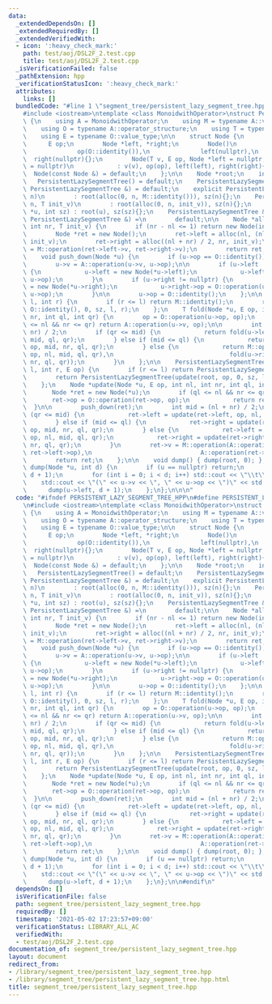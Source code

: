 ```yaml
---
data:
  _extendedDependsOn: []
  _extendedRequiredBy: []
  _extendedVerifiedWith:
  - icon: ':heavy_check_mark:'
    path: test/aoj/DSL2F_2.test.cpp
    title: test/aoj/DSL2F_2.test.cpp
  _isVerificationFailed: false
  _pathExtension: hpp
  _verificationStatusIcon: ':heavy_check_mark:'
  attributes:
    links: []
  bundledCode: "#line 1 \"segment_tree/persistent_lazy_segment_tree.hpp\"\n\n\n\n\
    #include <iostream>\ntemplate <class MonoidwithOperator>\nstruct PersistentLazySegmentTree\
    \ {\n    using A = MonoidwithOperator;\n    using M = typename A::value_structure;\n\
    \    using O = typename A::operator_structure;\n    using T = typename M::value_type;\n\
    \    using E = typename O::value_type;\n\n    struct Node {\n        T v;\n  \
    \      E op;\n        Node *left, *right;\n        Node()\n            : v(M::identity()),\n\
    \              op(O::identity()),\n              left(nullptr),\n            \
    \  right(nullptr){};\n        Node(T v, E op, Node *left = nullptr, Node *right\
    \ = nullptr)\n            : v(v), op(op), left(left), right(right){};\n      \
    \  Node(const Node &) = default;\n    };\n\n    Node *root;\n    int sz;\n\n \
    \   PersistentLazySegmentTree() = default;\n    PersistentLazySegmentTree(const\
    \ PersistentLazySegmentTree &) = default;\n    explicit PersistentLazySegmentTree(int\
    \ n)\n        : root(alloc(0, n, M::identity())), sz(n){};\n    PersistentLazySegmentTree(int\
    \ n, T init_v)\n        : root(alloc(0, n, init_v)), sz(n){};\n    PersistentLazySegmentTree(Node\
    \ *u, int sz) : root(u), sz(sz){};\n    PersistentLazySegmentTree &operator=(const\
    \ PersistentLazySegmentTree &) =\n        default;\n\n    Node *alloc(int nl,\
    \ int nr, T init_v) {\n        if (nr - nl <= 1) return new Node(init_v, O::identity());\n\
    \        Node *ret = new Node();\n        ret->left = alloc(nl, (nl + nr) / 2,\
    \ init_v);\n        ret->right = alloc((nl + nr) / 2, nr, init_v);\n        ret->v\
    \ = M::operation(ret->left->v, ret->right->v);\n        return ret;\n    };\n\n\
    \    void push_down(Node *u) {\n        if (u->op == O::identity()) return;\n\
    \        u->v = A::operation(u->v, u->op);\n\n        if (u->left != nullptr)\
    \ {\n            u->left = new Node(*u->left);\n            u->left->op = O::operation(u->left->op,\
    \ u->op);\n        }\n        if (u->right != nullptr) {\n            u->right\
    \ = new Node(*u->right);\n            u->right->op = O::operation(u->right->op,\
    \ u->op);\n        }\n\n        u->op = O::identity();\n    };\n\n    T fold(int\
    \ l, int r) {\n        if (r <= l) return M::identity();\n        return fold(root,\
    \ O::identity(), 0, sz, l, r);\n    };\n    T fold(Node *u, E op, int nl, int\
    \ nr, int ql, int qr) {\n        op = O::operation(u->op, op);\n        if (ql\
    \ <= nl && nr <= qr) return A::operation(u->v, op);\n\n        int mid = (nl +\
    \ nr) / 2;\n        if (qr <= mid) {\n            return fold(u->left, op, nl,\
    \ mid, ql, qr);\n        } else if (mid <= ql) {\n            return fold(u->right,\
    \ op, mid, nr, ql, qr);\n        } else {\n            return M::operation(fold(u->left,\
    \ op, nl, mid, ql, qr),\n                                fold(u->right, op, mid,\
    \ nr, ql, qr));\n        }\n    };\n\n    PersistentLazySegmentTree update(int\
    \ l, int r, E op) {\n        if (r <= l) return PersistentLazySegmentTree(*this);\n\
    \        return PersistentLazySegmentTree(update(root, op, 0, sz, l, r), sz);\n\
    \    };\n    Node *update(Node *u, E op, int nl, int nr, int ql, int qr) {\n \
    \       Node *ret = new Node(*u);\n        if (ql <= nl && nr <= qr) {\n     \
    \       ret->op = O::operation(ret->op, op);\n            return ret;\n      \
    \  }\n\n        push_down(ret);\n        int mid = (nl + nr) / 2;\n        if\
    \ (qr <= mid) {\n            ret->left = update(ret->left, op, nl, mid, ql, qr);\n\
    \        } else if (mid <= ql) {\n            ret->right = update(ret->right,\
    \ op, mid, nr, ql, qr);\n        } else {\n            ret->left = update(ret->left,\
    \ op, nl, mid, ql, qr);\n            ret->right = update(ret->right, op, mid,\
    \ nr, ql, qr);\n        }\n        ret->v = M::operation(A::operation(ret->left->v,\
    \ ret->left->op),\n                              A::operation(ret->right->v, ret->right->op));\n\
    \        return ret;\n    };\n\n    void dump() { dump(root, 0); };\n    void\
    \ dump(Node *u, int d) {\n        if (u == nullptr) return;\n        dump(u->right,\
    \ d + 1);\n        for (int i = 0; i < d; i++) std::cout << \"\\t\\t\";\n    \
    \    std::cout << \"(\" << u->v << \", \" << u->op << \")\" << std::endl;\n  \
    \      dump(u->left, d + 1);\n    };\n};\n\n\n"
  code: "#ifndef PERSISTENT_LAZY_SEGMENT_TREE_HPP\n#define PERSISTENT_LAZY_SEGMENT_TREE_HPP\n\
    \n#include <iostream>\ntemplate <class MonoidwithOperator>\nstruct PersistentLazySegmentTree\
    \ {\n    using A = MonoidwithOperator;\n    using M = typename A::value_structure;\n\
    \    using O = typename A::operator_structure;\n    using T = typename M::value_type;\n\
    \    using E = typename O::value_type;\n\n    struct Node {\n        T v;\n  \
    \      E op;\n        Node *left, *right;\n        Node()\n            : v(M::identity()),\n\
    \              op(O::identity()),\n              left(nullptr),\n            \
    \  right(nullptr){};\n        Node(T v, E op, Node *left = nullptr, Node *right\
    \ = nullptr)\n            : v(v), op(op), left(left), right(right){};\n      \
    \  Node(const Node &) = default;\n    };\n\n    Node *root;\n    int sz;\n\n \
    \   PersistentLazySegmentTree() = default;\n    PersistentLazySegmentTree(const\
    \ PersistentLazySegmentTree &) = default;\n    explicit PersistentLazySegmentTree(int\
    \ n)\n        : root(alloc(0, n, M::identity())), sz(n){};\n    PersistentLazySegmentTree(int\
    \ n, T init_v)\n        : root(alloc(0, n, init_v)), sz(n){};\n    PersistentLazySegmentTree(Node\
    \ *u, int sz) : root(u), sz(sz){};\n    PersistentLazySegmentTree &operator=(const\
    \ PersistentLazySegmentTree &) =\n        default;\n\n    Node *alloc(int nl,\
    \ int nr, T init_v) {\n        if (nr - nl <= 1) return new Node(init_v, O::identity());\n\
    \        Node *ret = new Node();\n        ret->left = alloc(nl, (nl + nr) / 2,\
    \ init_v);\n        ret->right = alloc((nl + nr) / 2, nr, init_v);\n        ret->v\
    \ = M::operation(ret->left->v, ret->right->v);\n        return ret;\n    };\n\n\
    \    void push_down(Node *u) {\n        if (u->op == O::identity()) return;\n\
    \        u->v = A::operation(u->v, u->op);\n\n        if (u->left != nullptr)\
    \ {\n            u->left = new Node(*u->left);\n            u->left->op = O::operation(u->left->op,\
    \ u->op);\n        }\n        if (u->right != nullptr) {\n            u->right\
    \ = new Node(*u->right);\n            u->right->op = O::operation(u->right->op,\
    \ u->op);\n        }\n\n        u->op = O::identity();\n    };\n\n    T fold(int\
    \ l, int r) {\n        if (r <= l) return M::identity();\n        return fold(root,\
    \ O::identity(), 0, sz, l, r);\n    };\n    T fold(Node *u, E op, int nl, int\
    \ nr, int ql, int qr) {\n        op = O::operation(u->op, op);\n        if (ql\
    \ <= nl && nr <= qr) return A::operation(u->v, op);\n\n        int mid = (nl +\
    \ nr) / 2;\n        if (qr <= mid) {\n            return fold(u->left, op, nl,\
    \ mid, ql, qr);\n        } else if (mid <= ql) {\n            return fold(u->right,\
    \ op, mid, nr, ql, qr);\n        } else {\n            return M::operation(fold(u->left,\
    \ op, nl, mid, ql, qr),\n                                fold(u->right, op, mid,\
    \ nr, ql, qr));\n        }\n    };\n\n    PersistentLazySegmentTree update(int\
    \ l, int r, E op) {\n        if (r <= l) return PersistentLazySegmentTree(*this);\n\
    \        return PersistentLazySegmentTree(update(root, op, 0, sz, l, r), sz);\n\
    \    };\n    Node *update(Node *u, E op, int nl, int nr, int ql, int qr) {\n \
    \       Node *ret = new Node(*u);\n        if (ql <= nl && nr <= qr) {\n     \
    \       ret->op = O::operation(ret->op, op);\n            return ret;\n      \
    \  }\n\n        push_down(ret);\n        int mid = (nl + nr) / 2;\n        if\
    \ (qr <= mid) {\n            ret->left = update(ret->left, op, nl, mid, ql, qr);\n\
    \        } else if (mid <= ql) {\n            ret->right = update(ret->right,\
    \ op, mid, nr, ql, qr);\n        } else {\n            ret->left = update(ret->left,\
    \ op, nl, mid, ql, qr);\n            ret->right = update(ret->right, op, mid,\
    \ nr, ql, qr);\n        }\n        ret->v = M::operation(A::operation(ret->left->v,\
    \ ret->left->op),\n                              A::operation(ret->right->v, ret->right->op));\n\
    \        return ret;\n    };\n\n    void dump() { dump(root, 0); };\n    void\
    \ dump(Node *u, int d) {\n        if (u == nullptr) return;\n        dump(u->right,\
    \ d + 1);\n        for (int i = 0; i < d; i++) std::cout << \"\\t\\t\";\n    \
    \    std::cout << \"(\" << u->v << \", \" << u->op << \")\" << std::endl;\n  \
    \      dump(u->left, d + 1);\n    };\n};\n\n#endif\n"
  dependsOn: []
  isVerificationFile: false
  path: segment_tree/persistent_lazy_segment_tree.hpp
  requiredBy: []
  timestamp: '2021-05-02 17:23:57+09:00'
  verificationStatus: LIBRARY_ALL_AC
  verifiedWith:
  - test/aoj/DSL2F_2.test.cpp
documentation_of: segment_tree/persistent_lazy_segment_tree.hpp
layout: document
redirect_from:
- /library/segment_tree/persistent_lazy_segment_tree.hpp
- /library/segment_tree/persistent_lazy_segment_tree.hpp.html
title: segment_tree/persistent_lazy_segment_tree.hpp
---
```

